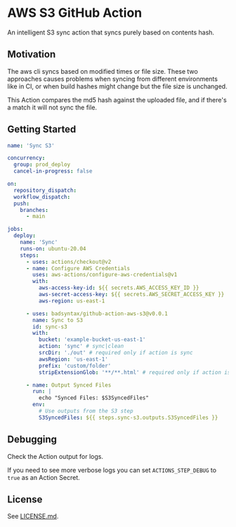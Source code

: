 # AWS S3 GitHub Action

An intelligent S3 sync action that syncs purely based on contents hash.

## Motivation

The aws cli syncs based on modified times or file size. These two approaches causes problems when syncing from different environments like in CI, or when build hashes might change but the file size is unchanged.

This Action compares the md5 hash against the uploaded file, and if there's a match it will not sync the file.

## Getting Started

```yml
name: 'Sync S3'

concurrency:
  group: prod_deploy
  cancel-in-progress: false

on:
  repository_dispatch:
  workflow_dispatch:
  push:
    branches:
      - main

jobs:
  deploy:
    name: 'Sync'
    runs-on: ubuntu-20.04
    steps:
      - uses: actions/checkout@v2
      - name: Configure AWS Credentials
        uses: aws-actions/configure-aws-credentials@v1
        with:
          aws-access-key-id: ${{ secrets.AWS_ACCESS_KEY_ID }}
          aws-secret-access-key: ${{ secrets.AWS_SECRET_ACCESS_KEY }}
          aws-region: us-east-1

      - uses: badsyntax/github-action-aws-s3@v0.0.1
        name: Sync to S3
        id: sync-s3
        with:
          bucket: 'example-bucket-us-east-1'
          action: 'sync' # sync|clean
          srcDir: './out' # required only if action is sync
          awsRegion: 'us-east-1'
          prefix: 'custom/folder'
          stripExtensionGlob: '**/**.html' # required only if action is sync

      - name: Output Synced Files
        run: |
          echo "Synced Files: $S3SyncedFiles"
        env:
          # Use outputs from the S3 step
          S3SyncedFiles: ${{ steps.sync-s3.outputs.S3SyncedFiles }}
```

## Debugging

Check the Action output for logs.

If you need to see more verbose logs you can set `ACTIONS_STEP_DEBUG` to `true` as an Action Secret.

## License

See [LICENSE.md](./LICENSE.md).
